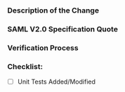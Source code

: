 ### Description of the Change
<!--
We must be able to understand your change from this description.
-->

### SAML V2.0 Specification Quote
<!--
Add the SAML document, section, and a direct quote of the section being tested.
-->

### Verification Process
<!--
What process did you follow to verify that your change has the desired effects?
- How did you verify that all new functionality works as expected?
- Which Identity Providers did you test your changes against?
-->

### Checklist:
- [ ] Unit Tests Added/Modified
